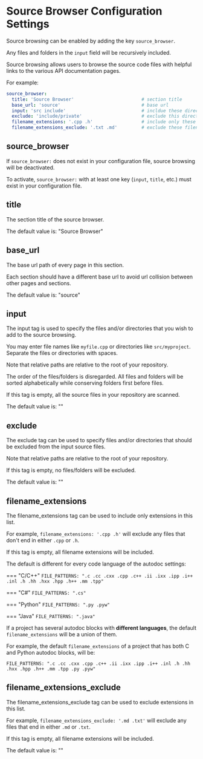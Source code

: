 Source Browser Configuration Settings
=========================================

Source browsing can be enabled by adding the key `source_browser`.

Any files and folders in the `input` field will be recursively included.

Source browsing allows users to browse the source code files with helpful links to the various API documentation pages.

For example:

```yaml
source_browser:
  title: 'Source Browser'                         # section title
  base_url: 'source'                              # base url
  input: 'src include'                            # incldue these directories
  exclude: 'include/private'                      # exclude this directory
  filename_extensions: '.cpp .h'                  # include only these filename extension
  filename_extensions_exclude: '.txt .md'         # exclude these filename extension
```

## source_browser ##

If `source_browser:` does not exist in your configuration file, source browsing will be deactivated.

To activate, `source_browser:` with at least one key (`input`, `title`, etc.) must exist in your configuration file.

## title ##

The section title of the source browser.

The default value is: "Source Browser"

## base_url ##

The base url path of every page in this section. 

Each section should have a different base url to avoid url collision between other pages and sections.

The default value is: "source"


## input ##

The input tag is used to specify the files and/or directories that you wish to add to the source browsing. 

You may enter file names like `myfile.cpp` or directories like `src/myproject`. Separate the files or directories with spaces.

Note that relative paths are relative to the root of your repository.

The order of the files/folders is disregarded. All files and folders will be sorted alphabetically while conserving folders first before files.

If this tag is empty, all the source files in your repository are scanned.

The default value is: ""


## exclude ##

The exclude tag can be used to specify files and/or directories that should be excluded from the input source files.

Note that relative paths are relative to the root of your repository.

If this tag is empty, no files/folders will be excluded.

The default value is: ""


## filename_extensions ##

The filename_extensions tag can be used to include only extensions in this list. 

For example, `filename_extensions: '.cpp .h'` will exclude any files that don't end in either `.cpp` or `.h`.

If this tag is empty, all filename extensions will be included.

The default is different for every code language of the autodoc settings: 


=== "C/C++"
    ```
    FILE_PATTERNS: ".c .cc .cxx .cpp .c++ .ii .ixx .ipp .i++ .inl .h .hh .hxx .hpp .h++ .mm .tpp"
    ```


=== "C#"
    ```
    FILE_PATTERNS: ".cs"
    ```


=== "Python"
    ```
    FILE_PATTERNS: ".py .pyw"
    ```


=== "Java"
    ```
    FILE_PATTERNS: ".java"
    ```

If a project has several autodoc blocks with **different languages**, the default `filename_extensions` will be a union of them.

For example, the default `filename_extensions` of a project that has both C and Python autodoc blocks, will be:

```
FILE_PATTERNS: ".c .cc .cxx .cpp .c++ .ii .ixx .ipp .i++ .inl .h .hh .hxx .hpp .h++ .mm .tpp .py .pyw"
```

## filename_extensions_exclude ##

The filename_extensions_exclude tag can be used to exclude extensions in this list. 

For example, `filename_extensions_exclude: '.md .txt'` will exclude any files that end in either `.md` or `.txt`.

If this tag is empty, all filename extensions will be included.

The default value is: ""